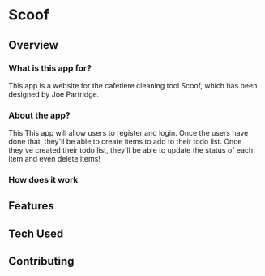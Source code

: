 # Scoof

## Overview

### What is this app for?
 
This app is a website for the cafetiere cleaning tool Scoof, which has been designed by Joe Partridge. 
 
### About the app?
 
This This app will allow users to register and login. Once the users have done that, they'll be able to create items to add to their todo list. Once they've created their todo list, they'll be able to update the status of each item and even delete items!
 
### How does it work

## Features

## Tech Used

## Contributing
